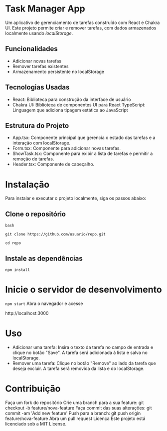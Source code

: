 # Task Manager App

Um aplicativo de gerenciamento de tarefas construído com React e Chakra UI. Este projeto permite criar e remover tarefas, com dados armazenados localmente usando _localStorage_.

## Funcionalidades

- Adicionar novas tarefas
- Remover tarefas existentes
- Armazenamento persistente no localStorage

## Tecnologias Usadas

- React: Biblioteca para construção da interface de usuário
- Chakra UI: Biblioteca de componentes UI para React
  TypeScript: Linguagem que adiciona tipagem estática ao JavaScript

## Estrutura do Projeto

- App.tsx: Componente principal que gerencia o estado das tarefas e a interação com localStorage.
- Form.tsx: Componente para adicionar novas tarefas.
- ShowTask.tsx: Componente para exibir a lista de tarefas e permitir a remoção de tarefas.
- Header.tsx: Componente de cabeçalho.

# Instalação

Para instalar e executar o projeto localmente, siga os passos abaixo:

## Clone o repositório

`bash`

`git clone https://github.com/usuario/repo.git`

`cd repo`

## Instale as dependências

`npm install`

# Inicie o servidor de desenvolvimento

`npm start`
Abra o navegador e acesse

http://localhost:3000

# Uso

- Adicionar uma tarefa: Insira o texto da tarefa no campo de entrada e clique no botão "Save". A tarefa será adicionada à lista e salva no localStorage.
- Remover uma tarefa: Clique no botão "Remove" ao lado da tarefa que deseja excluir. A tarefa será removida da lista e do localStorage.

# Contribuição

Faça um fork do repositório
Crie uma branch para a sua feature: git checkout -b feature/nova-feature
Faça commit das suas alterações: git commit -am 'Add new feature'
Push para a branch: git push origin feature/nova-feature
Abra um pull request
Licença
Este projeto está licenciado sob a MIT License.

